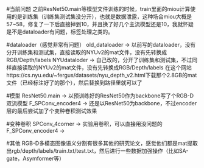 #当前问题
之前ResNet50.main等模型文件训练的时候，train里面的miou计算使用的是训练集（训练集测试集没分开），也就是数据泄露，这种场合miou大概是57~58，修复了一下后直接掉到10，并且换了好几个主流模型还是10，我就怀疑是不是dataloader有问题，标签处理之类的。

#dataloader（感觉非常有问题）
old_dataloader → 以前写的dataloader，没有分开训练集和测试集，直接读取的NYUv2的mat文件，没有先转换成RGB/Depth/labels
NYUdataloder → 自己改的，分开了训练集和测试集，不过同样直接读取的NYUv2的mat文件，没有先转换成RGB/Depth/labels
在这个网站https://cs.nyu.edu/~fergus/datasets/nyu_depth_v2.html下载那个2.8GB的mat文件（已经标注好了的那个），然后替换到路径里就可以了

#模型
ResNet50.main → 以预训练好的ResNet50作为backbone写了个RGB-D双流模型
F_SPConv_encoder4 → 还是以ResNet50为backbone，不过encoder层的最后尝试加了个变种卷积测试效果

#变种卷积
SPConv_4corner → 实验用卷积，可以直接用没问题的
F_SPConv_encoder4 → 

#其他
RGB-D多模态图像语义分割有很多其他的研究论文，感觉他们都是mat提取出rgb/depth/labels/train.txt/test.txt，然后进行一些数据加强操作（比如SA-gate，Asymformer等）
